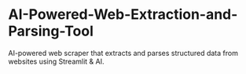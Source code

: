 # AI-Powered-Web-Extraction-and-Parsing-Tool
AI-powered web scraper that extracts and parses structured data from websites using Streamlit & AI.

